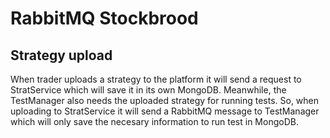 # RabbitMQ Stockbrood

## Strategy upload

When trader uploads a strategy to the platform it will send a request to StratService which will save it in its own MongoDB. Meanwhile, the TestManager also needs the uploaded strategy for running tests. So, when uploading to StratService it will send a RabbitMQ message to TestManager which will only save the necesary information to run test in MongoDB.   
